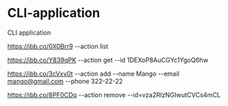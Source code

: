 # CLI-application
CLI application

https://ibb.co/0X0Brr9 --action list

https://ibb.co/Y839qPK --action get --id 1DEXoP8AuCGYc1YgoQ6hw

https://ibb.co/3cVxv0t --action add --name Mango --email mango@gmail.com --phone 322-22-22

https://ibb.co/8PF0CDq --action remove --id=vza2RIzNGIwutCVCs4mCL


